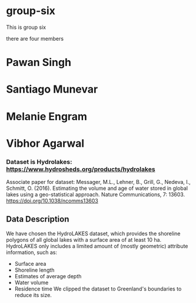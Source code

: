 # group-six


This is group six

there are four members

# Pawan Singh

# Santiago Munevar

# Melanie Engram

# Vibhor Agarwal

### Dataset is Hydrolakes: https://www.hydrosheds.org/products/hydrolakes

Associate paper for dataset: Messager, M.L., Lehner, B., Grill, G., Nedeva, I., Schmitt, O. (2016). Estimating the volume and age of water stored in global lakes using a geo-statistical approach. Nature Communications, 7: 13603. https://doi.org/10.1038/ncomms13603

## Data Description

We have chosen the HydroLAKES dataset, which provides the shoreline polygons of all global lakes with a surface area of at least 10 ha. HydroLAKES only includes a limited amount of (mostly geometric) attribute information, such as: 
- Surface area
- Shoreline length
- Estimates of average depth
- Water volume
- Residence time
We clipped the dataset to Greenland's boundaries to reduce its size.
